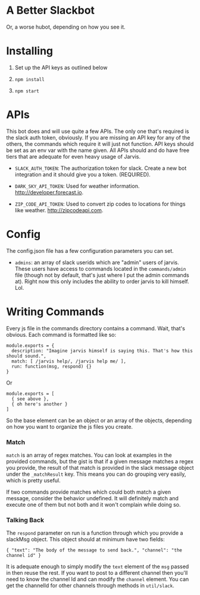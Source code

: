 # A Better Slackbot

Or, a worse hubot, depending on how you see it.

# Installing

1. Set up the API keys as outlined below

2. `npm install`

3. `npm start`

# APIs

This bot does and will use quite a few APIs. The only one that's required is the slack auth token, obviously. If you are missing an API key for any of the others, the commands which require it  will just not function. API keys should be set as an env var with the name given. All APIs should and do have free tiers that are adequate for even heavy usage of Jarvis.

* `SLACK_AUTH_TOKEN`: The authorization token for slack. Create a new bot integration and it should give you a token. (REQUIRED).

* `DARK_SKY_API_TOKEN`: Used for weather information. http://developer.forecast.io.

* `ZIP_CODE_API_TOKEN`: Used to convert zip codes to locations for things like weather. http://zipcodeapi.com.

# Config

The config.json file has a few configuration parameters you can set.

* `admins`: an array of slack userids which are "admin" users of jarvis. These users have access to commands located in the `commands/admin` file (though not by default, that's just where I put the admin commands at). Right now this only includes the ability to order jarvis to kill himself. Lol.

# Writing Commands

Every js file in the commands directory contains a command. Wait, that's obvious. Each command is formatted like so:

```
module.exports = {
  description: "Imagine jarvis himself is saying this. That's how this should sound.",
  match: [ /jarvis help/, /jarvis help me/ ],
  run: function(msg, respond) {}
}
```

Or

```
module.exports = [
  { see above },
  { oh here's another }
]
```

So the base element can be an object or an array of the objects, depending on how you want to organize the js files you create.

### Match

`match` is an array of regex matches. You can look at examples in the provided commands, but the gist is that if a given message matches a regex you provide, the result of that match is provided in the slack message object under the `_matchResult` key. This means you can do grouping very easily, which is pretty useful.

If two commands provide matches which could both match a given message, consider the behavior undefined. It will definitely match and execute one of them but not both and it won't complain while doing so.

### Talking Back

The `respond` parameter on run is a function through which you provide a slackMsg object. This object should at minimum have two fields:

```
{ "text": "The body of the message to send back.", "channel": "the channel id" }
```

It is adequate enough to simply modify the `text` element of the `msg` passed in then reuse the rest. If you want to post to a different channel then you'll need to know the channel Id and can modify the `channel` element. You can get the channelId for other channels through methods in `util/slack`.
